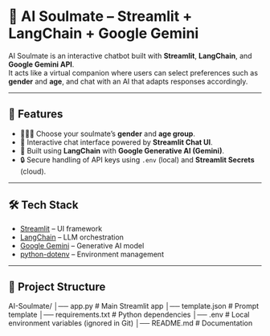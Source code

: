 # 💖 AI Soulmate – Streamlit + LangChain + Google Gemini

AI Soulmate is an interactive chatbot built with **Streamlit**, **LangChain**, and **Google Gemini API**.  
It acts like a virtual companion where users can select preferences such as **gender** and **age**, and chat with an AI that adapts responses accordingly.  

---

## 🚀 Features
- 🧑‍🤝‍🧑 Choose your soulmate’s **gender** and **age group**.
- 💬 Interactive chat interface powered by **Streamlit Chat UI**.
- 🧠 Built using **LangChain** with **Google Generative AI (Gemini)**.
- 🔒 Secure handling of API keys using `.env` (local) and **Streamlit Secrets** (cloud).

---

## 🛠️ Tech Stack
- [Streamlit](https://streamlit.io/) – UI framework  
- [LangChain](https://www.langchain.com/) – LLM orchestration  
- [Google Gemini](https://ai.google/) – Generative AI model  
- [python-dotenv](https://pypi.org/project/python-dotenv/) – Environment management  

---

## 📂 Project Structure
AI-Soulmate/
│── app.py # Main Streamlit app
│── template.json # Prompt template
│── requirements.txt # Python dependencies
│── .env # Local environment variables (ignored in Git)
│── README.md # Documentation
